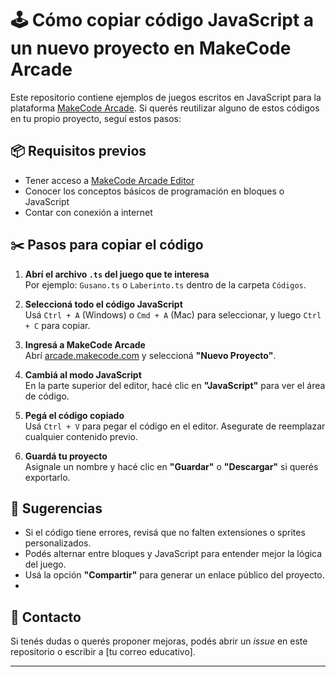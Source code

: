 # 🕹️ Cómo copiar código JavaScript a un nuevo proyecto en MakeCode Arcade

Este repositorio contiene ejemplos de juegos escritos en JavaScript para la plataforma [MakeCode Arcade](https://arcade.makecode.com). Si querés reutilizar alguno de estos códigos en tu propio proyecto, seguí estos pasos:

## 📦 Requisitos previos
- Tener acceso a [MakeCode Arcade Editor](https://arcade.makecode.com/#editor)
- Conocer los conceptos básicos de programación en bloques o JavaScript
- Contar con conexión a internet

## ✂️ Pasos para copiar el código

1. **Abrí el archivo `.ts` del juego que te interesa**  
   Por ejemplo: `Gusano.ts` o `Laberinto.ts` dentro de la carpeta `Códigos`.

2. **Seleccioná todo el código JavaScript**  
   Usá `Ctrl + A` (Windows) o `Cmd + A` (Mac) para seleccionar, y luego `Ctrl + C` para copiar.

3. **Ingresá a MakeCode Arcade**  
   Abrí [arcade.makecode.com](https://arcade.makecode.com/#editor) y seleccioná **"Nuevo Proyecto"**.

4. **Cambiá al modo JavaScript**  
   En la parte superior del editor, hacé clic en **"JavaScript"** para ver el área de código.

5. **Pegá el código copiado**  
   Usá `Ctrl + V` para pegar el código en el editor. Asegurate de reemplazar cualquier contenido previo.

6. **Guardá tu proyecto**  
   Asignale un nombre y hacé clic en **"Guardar"** o **"Descargar"** si querés exportarlo.

## 🧪 Sugerencias
- Si el código tiene errores, revisá que no falten extensiones o sprites personalizados.
- Podés alternar entre bloques y JavaScript para entender mejor la lógica del juego.
- Usá la opción **"Compartir"** para generar un enlace público del proyecto.
- 

## 📮 Contacto
Si tenés dudas o querés proponer mejoras, podés abrir un *issue* en este repositorio o escribir a [tu correo educativo].

---
